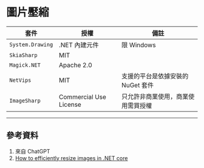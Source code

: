 # 圖片壓縮



| 套件             | 授權                   | 備註                               |
| ---------------- | ---------------------- | ---------------------------------- |
| `System.Drawing` | .NET 內建元件          | 限 Windows                         |
| `SkiaSharp`      | MIT                    |                                    |
| `Magick.NET`     | Apache 2.0             |                                    |
| `NetVips`        | MIT                    | 支援的平台是依據安裝的 NuGet 套件  |
| `ImageSharp`     | Commercial Use License | 只允許非商業使用，商業使用需買授權 |



---

## 參考資料

1. 來自 ChatGPT
2. [How to efficiently resize images in .NET core](https://medium.com/@jeroenverhaeghe/how-to-resize-images-in-dotnet-core-2024-edition-acf6dca09afb)
